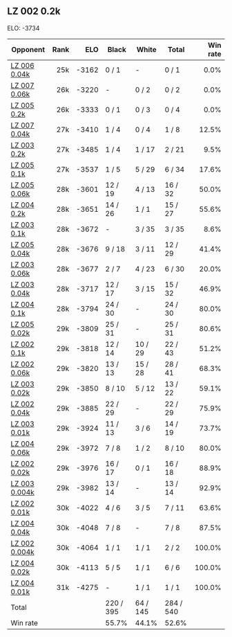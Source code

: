 ## LZ 002 0.2k ##

ELO: -3734

Opponent | Rank | ELO | Black | White | Total | Win rate
---------|-----:|----:|-------|-------|-------|-------:
[LZ 006 0.04k](LZ%20006%200.04k.md) | 25k | -3162 | 0 / 1 | - | 0 / 1 | 0.0%
[LZ 007 0.06k](LZ%20007%200.06k.md) | 26k | -3220 | - | 0 / 2 | 0 / 2 | 0.0%
[LZ 005 0.2k](LZ%20005%200.2k.md) | 26k | -3333 | 0 / 1 | 0 / 3 | 0 / 4 | 0.0%
[LZ 007 0.04k](LZ%20007%200.04k.md) | 27k | -3410 | 1 / 4 | 0 / 4 | 1 / 8 | 12.5%
[LZ 003 0.2k](LZ%20003%200.2k.md) | 27k | -3485 | 1 / 4 | 1 / 17 | 2 / 21 | 9.5%
[LZ 005 0.1k](LZ%20005%200.1k.md) | 27k | -3537 | 1 / 5 | 5 / 29 | 6 / 34 | 17.6%
[LZ 005 0.06k](LZ%20005%200.06k.md) | 28k | -3601 | 12 / 19 | 4 / 13 | 16 / 32 | 50.0%
[LZ 004 0.2k](LZ%20004%200.2k.md) | 28k | -3651 | 14 / 26 | 1 / 1 | 15 / 27 | 55.6%
[LZ 003 0.1k](LZ%20003%200.1k.md) | 28k | -3672 | - | 3 / 35 | 3 / 35 | 8.6%
[LZ 005 0.04k](LZ%20005%200.04k.md) | 28k | -3676 | 9 / 18 | 3 / 11 | 12 / 29 | 41.4%
[LZ 003 0.06k](LZ%20003%200.06k.md) | 28k | -3677 | 2 / 7 | 4 / 23 | 6 / 30 | 20.0%
[LZ 003 0.04k](LZ%20003%200.04k.md) | 28k | -3717 | 12 / 17 | 3 / 15 | 15 / 32 | 46.9%
[LZ 004 0.1k](LZ%20004%200.1k.md) | 28k | -3794 | 24 / 30 | - | 24 / 30 | 80.0%
[LZ 005 0.02k](LZ%20005%200.02k.md) | 29k | -3809 | 25 / 31 | - | 25 / 31 | 80.6%
[LZ 002 0.1k](LZ%20002%200.1k.md) | 29k | -3818 | 12 / 14 | 10 / 29 | 22 / 43 | 51.2%
[LZ 002 0.06k](LZ%20002%200.06k.md) | 29k | -3820 | 13 / 13 | 15 / 28 | 28 / 41 | 68.3%
[LZ 003 0.02k](LZ%20003%200.02k.md) | 29k | -3850 | 8 / 10 | 5 / 12 | 13 / 22 | 59.1%
[LZ 002 0.04k](LZ%20002%200.04k.md) | 29k | -3885 | 22 / 29 | - | 22 / 29 | 75.9%
[LZ 003 0.01k](LZ%20003%200.01k.md) | 29k | -3924 | 11 / 13 | 3 / 6 | 14 / 19 | 73.7%
[LZ 004 0.06k](LZ%20004%200.06k.md) | 29k | -3972 | 7 / 8 | 1 / 2 | 8 / 10 | 80.0%
[LZ 002 0.02k](LZ%20002%200.02k.md) | 29k | -3976 | 16 / 17 | 0 / 1 | 16 / 18 | 88.9%
[LZ 003 0.004k](LZ%20003%200.004k.md) | 29k | -3982 | 13 / 14 | - | 13 / 14 | 92.9%
[LZ 002 0.01k](LZ%20002%200.01k.md) | 30k | -4022 | 4 / 6 | 3 / 5 | 7 / 11 | 63.6%
[LZ 004 0.04k](LZ%20004%200.04k.md) | 30k | -4048 | 7 / 8 | - | 7 / 8 | 87.5%
[LZ 002 0.004k](LZ%20002%200.004k.md) | 30k | -4064 | 1 / 1 | 1 / 1 | 2 / 2 | 100.0%
[LZ 004 0.02k](LZ%20004%200.02k.md) | 30k | -4113 | 5 / 5 | 1 / 1 | 6 / 6 | 100.0%
[LZ 004 0.01k](LZ%20004%200.01k.md) | 31k | -4275 | - | 1 / 1 | 1 / 1 | 100.0%
Total | | | 220 / 395 | 64 / 145 | 284 / 540 | 
Win rate| | | 55.7% | 44.1% | 52.6% | 
